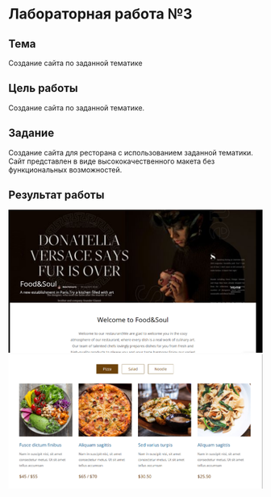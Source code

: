 # Лабораторная работа №3 #

## Тема ##

Создание сайта по заданной тематике

## Цель работы ##

Создание сайта по заданной тематике.

## Задание ##

Создание сайта для ресторана с использованием заданной тематики. Сайт представлен в виде высококачественного макета без функциональных возможностей.

## Результат работы ##

![главная страница](./images/image_1.png)
![меню](./images/image_2.png)
